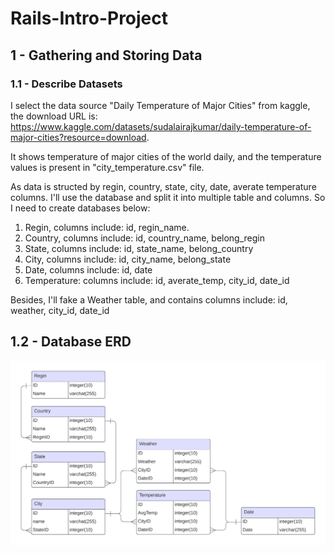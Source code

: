 # Rails-Intro-Project

## 1 - Gathering and Storing Data

### 1.1 - Describe Datasets

I select the data source "Daily Temperature of Major Cities" from kaggle, the download URL is: https://www.kaggle.com/datasets/sudalairajkumar/daily-temperature-of-major-cities?resource=download.

It shows temperature of major cities of the world daily, and the temperature values is present in "city_temperature.csv" file. 

As data is structed by regin, country, state, city, date, averate temperature columns. I'll use the database and split it into multiple table and columns. So I need to create databases below:

1. Regin, columns include: id, regin_name.
2. Country, columns include: id, country_name, belong_regin
3. State, columns include: id, state_name, belong_country
4. City, columns include: id, city_name, belong_state
5. Date, columns include: id, date
6. Temperature: columns include: id, averate_temp, city_id, date_id

Besides, I'll fake a Weather table, and contains columns include: id, weather, city_id, date_id

## 1.2 - Database ERD

![Database ERD](https://github.com/mingwangrrc/Rails-Intro-Project/blob/main/Database%20ERD.png)
